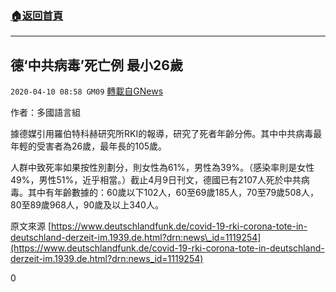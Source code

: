 ###  [:house:返回首頁](https://github.com/ourhimalayas/txt)
---

## 德‘中共病毒’死亡例 最小26歲
`2020-04-10 08:58 GM09` [轉載自GNews](https://gnews.org/zh-hant/168483/)

作者：多國語言組

據德媒引用羅伯特科赫研究所RKI的報導，研究了死者年齡分佈。其中中共病毒最年輕的受害者為26歲，最年長的105歲。

人群中致死率如果按性別劃分，則女性為61%，男性為39%。（感染率則是女性49%，男性51%，近乎相當。）截止4月9日刊文，德國已有2107人死於中共病毒。其中有年齡數據的：60歲以下102人，60至69歲185人，70至79歲508人，80至89歲968人，90歲及以上340人。

原文來源 [https://www.deutschlandfunk.de/covid-19-rki-corona-tote-in-deutschland-derzeit-im.1939.de.html?drn:news\_id=1119254](https://www.deutschlandfunk.de/covid-19-rki-corona-tote-in-deutschland-derzeit-im.1939.de.html?drn:news_id=1119254)

0
